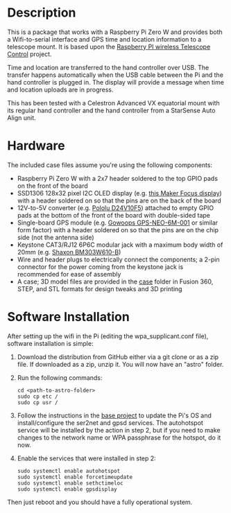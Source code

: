 # Description

This is a package that works with a Raspberry Pi Zero W and provides both a Wifi-to-serial interface and GPS time and location information to a telescope mount. It is based upon the [Raspberry PI wireless Telescope Control][proj-url] project.

Time and location are transferred to the hand controller over USB. The transfer happens automatically when the USB cable between the Pi and the hand controller is plugged in. The display will provide a message when time and location uploads are in progress.

This has been tested with a Celestron Advanced VX equatorial mount with its regular hand controller and the hand controller from a StarSense Auto Align unit.

# Hardware

The included case files assume you're using the following components:  
  
* Raspberry Pi Zero W with a 2x7 header soldered to the top GPIO pads on the front of the board  
* SSD1306 128x32 pixel I2C OLED display (e.g. [this Maker Focus display][oled-url]) with a header soldered on so that the pins are on the back of the board  
* 12V-to-5V converter (e.g. [Pololu D24V10F5][conv-url]) attached to empty GPIO pads at the bottom of the front of the board with double-sided tape  
* Single-board GPS module (e.g. [Gowoops GPS-NEO-6M-001][gps-url] or similar form factor) with a header soldered on so that the pins are on the chip side (not the antenna side)
* Keystone CAT3/RJ12 6P6C modular jack with a maximum body width of 20mm (e.g. [Shaxon BM303W610-B][jack-url])
* Wire and header plugs to electrically connect the components; a 2-pin connector for the power coming from the keystone jack is recommended for ease of assembly
* A case; 3D model files are provided in the [case][case-dir] folder in Fusion 360, STEP, and STL formats for design tweaks and 3D printing

# Software Installation

After setting up the wifi in the Pi (editing the wpa_supplicant.conf file), software installation is simple:

1. Download the distribution from GitHub either via a git clone or as a zip file. If downloaded as a zip, unzip it. You will now have an "astro" folder.  
2. Run the following commands:  

	`cd <path-to-astro-folder>`  
	`sudo cp etc /`  
	`sudo cp usr /`  
3. Follow the instructions in the [base project][proj-url] to update the Pi's OS and install/configure the ser2net and gpsd services. The
autohotspot service will be installed by the action in step 2, but if you need to make changes to the network name or WPA passphrase for the hotspot, do it now.
4. Enable the services that were installed in step 2:  

	`sudo systemctl enable autohotspot`  
	`sudo systemctl enable forcetimeupdate`  
	`sudo systemctl enable sethctimeloc`  
	`sudo systemctl enable gpsdisplay`  

Then just reboot and you should have a fully operational system.

[proj-url]: https://hackaday.io/project/162681-raspberry-pi-wireless-telescope-control
[oled-url]: https://smile.amazon.com/gp/product/B079BN2J8V/
[conv-url]: https://www.pololu.com/product/2831
[gps-url]: https://smile.amazon.com/gp/product/B01AW5QYES/
[jack-url]: https://smile.amazon.com/Shaxon-Cat3-Keystone-White-BM303W610-B/dp/B00J8D0LT0/  
[case-dir]: ./case

